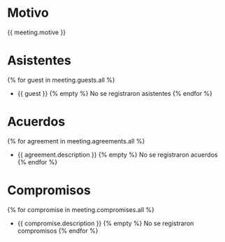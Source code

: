 # Motivo

{{ meeting.motive }}


# Asistentes
{% for guest in meeting.guests.all %}
- {{ guest }}
{% empty %}
No se registraron asistentes
{% endfor %}


# Acuerdos
{% for agreement in meeting.agreements.all %}
- {{ agreement.description }}
{% empty %}
No se registraron acuerdos
{% endfor %}


# Compromisos
{% for compromise in meeting.compromises.all %}
- {{ compromise.description }}
{% empty %}
No se registraron compromisos
{% endfor %}
